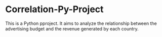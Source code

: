 # Correlation-Py-Project
This is a Python pproject. It aims to analyze the relationship between the advertising budget and the revenue generated by each country.
